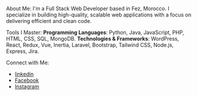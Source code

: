 About Me:
I'm a Full Stack Web Developer based in Fez, Morocco. I specialize in building high-quality, scalable web applications with a focus on delivering efficient and clean code.

Tools I Master:
<b>Programming Languages</b>: Python, Java, JavaScript, PHP, HTML, CSS, SQL, MongoDB.
<b>Technologies & Frameworks</b>: WordPress, React, Redux, Vue, Inertia, Laravel, Bootstrap, Tailwind CSS, Node.js, Express, Jira.

Connect with Me:
* <a href='https://www.linkedin.com/in/ismail-essadik/' target="_blank" >linkedin</a>
* <a href='https://web.facebook.com/ismail.essadik01' target="_blank" >Facebook</a>
* <a href='https://www.instagram.com/essadik.ismail/' target="_blank" >Instagram</a>
